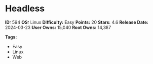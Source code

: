 # Headless

**ID:** 594
**OS:** Linux
**Difficulty:** Easy
**Points:** 20
**Stars:** 4.6
**Release Date:** 2024-03-23
**User Owns:** 15,040
**Root Owns:** 14,387

**Tags:**
- Easy
- Linux
- Web

